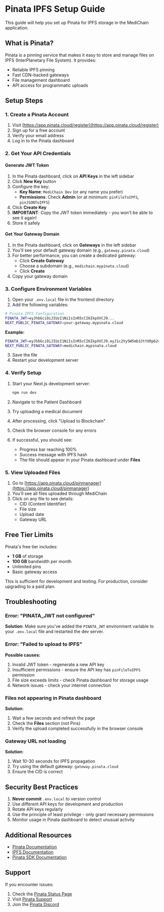 # Pinata IPFS Setup Guide

This guide will help you set up Pinata for IPFS storage in the MediChain application.

## What is Pinata?

Pinata is a pinning service that makes it easy to store and manage files on IPFS (InterPlanetary File System). It provides:
- Reliable IPFS pinning
- Fast CDN-backed gateways
- File management dashboard
- API access for programmatic uploads

## Setup Steps

### 1. Create a Pinata Account

1. Visit [https://app.pinata.cloud/register](https://app.pinata.cloud/register)
2. Sign up for a free account
3. Verify your email address
4. Log in to the Pinata dashboard

### 2. Get Your API Credentials

#### Generate JWT Token

1. In the Pinata dashboard, click on **API Keys** in the left sidebar
2. Click **New Key** button
3. Configure the key:
   - **Key Name**: `MediChain Dev` (or any name you prefer)
   - **Permissions**: Check **Admin** (or at minimum: `pinFileToIPFS`, `pinJSONToIPFS`)
4. Click **Create Key**
5. **IMPORTANT**: Copy the JWT token immediately - you won't be able to see it again!
6. Store it safely

#### Get Your Gateway Domain

1. In the Pinata dashboard, click on **Gateways** in the left sidebar
2. You'll see your default gateway domain (e.g., `gateway.pinata.cloud`)
3. For better performance, you can create a dedicated gateway:
   - Click **Create Gateway**
   - Choose a subdomain (e.g., `medichain.mypinata.cloud`)
   - Click **Create**
4. Copy your gateway domain

### 3. Configure Environment Variables

1. Open your `.env.local` file in the frontend directory
2. Add the following variables:

```bash
# Pinata IPFS Configuration
PINATA_JWT=eyJhbGciOiJIUzI1NiIsInR5cCI6IkpXVCJ9...
NEXT_PUBLIC_PINATA_GATEWAY=your-gateway.mypinata.cloud
```

**Example:**
```bash
PINATA_JWT=eyJhbGciOiJIUzI1NiIsInR5cCI6IkpXVCJ9.eyJ1c2VySW5mb3JtYXRpb24iOnsiaWQiOiIxMjM0NTY3OCIsImVtYWlsIjoieW91ckBleGFtcGxlLmNvbSJ9LCJpYXQiOjE2MTUyMzQ1Njd9.abcdef123456...
NEXT_PUBLIC_PINATA_GATEWAY=medichain.mypinata.cloud
```

3. Save the file
4. Restart your development server

### 4. Verify Setup

1. Start your Next.js development server:
   ```bash
   npm run dev
   ```

2. Navigate to the Patient Dashboard
3. Try uploading a medical document
4. After processing, click "Upload to Blockchain"
5. Check the browser console for any errors
6. If successful, you should see:
   - Progress bar reaching 100%
   - Success message with IPFS hash
   - The file should appear in your Pinata dashboard under **Files**

### 5. View Uploaded Files

1. Go to [https://app.pinata.cloud/pinmanager](https://app.pinata.cloud/pinmanager)
2. You'll see all files uploaded through MediChain
3. Click on any file to see details:
   - CID (Content Identifier)
   - File size
   - Upload date
   - Gateway URL

## Free Tier Limits

Pinata's free tier includes:
- **1 GB** of storage
- **100 GB** bandwidth per month
- Unlimited pins
- Basic gateway access

This is sufficient for development and testing. For production, consider upgrading to a paid plan.

## Troubleshooting

### Error: "PINATA_JWT not configured"

**Solution**: Make sure you've added the `PINATA_JWT` environment variable to your `.env.local` file and restarted the dev server.

### Error: "Failed to upload to IPFS"

**Possible causes:**
1. Invalid JWT token - regenerate a new API key
2. Insufficient permissions - ensure the API key has `pinFileToIPFS` permission
3. File size exceeds limits - check Pinata dashboard for storage usage
4. Network issues - check your internet connection

### Files not appearing in Pinata dashboard

**Solution**: 
1. Wait a few seconds and refresh the page
2. Check the **Files** section (not Pins)
3. Verify the upload completed successfully in the browser console

### Gateway URL not loading

**Solution**:
1. Wait 10-30 seconds for IPFS propagation
2. Try using the default gateway: `gateway.pinata.cloud`
3. Ensure the CID is correct

## Security Best Practices

1. **Never commit** `.env.local` to version control
2. Use different API keys for development and production
3. Rotate API keys regularly
4. Use the principle of least privilege - only grant necessary permissions
5. Monitor usage in Pinata dashboard to detect unusual activity

## Additional Resources

- [Pinata Documentation](https://docs.pinata.cloud/)
- [IPFS Documentation](https://docs.ipfs.tech/)
- [Pinata SDK Documentation](https://docs.pinata.cloud/web3/sdk)

## Support

If you encounter issues:
1. Check the [Pinata Status Page](https://status.pinata.cloud/)
2. Visit [Pinata Support](https://www.pinata.cloud/support)
3. Join the [Pinata Discord](https://discord.gg/pinata)

